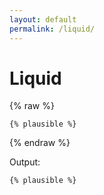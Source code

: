 ```yaml
---
layout: default
permalink: /liquid/
---
```


# Liquid


{% raw %}
```liquid
{% plausible %}
```
{% endraw %}

Output:
```
{% plausible %}
```
